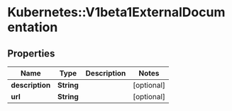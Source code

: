 # Kubernetes::V1beta1ExternalDocumentation

## Properties
Name | Type | Description | Notes
------------ | ------------- | ------------- | -------------
**description** | **String** |  | [optional] 
**url** | **String** |  | [optional] 


